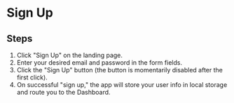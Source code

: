 # Sign Up

## Steps
1. Click "Sign Up" on the landing page.
2. Enter your desired email and password in the form fields.
3. Click the "Sign Up" button (the button is momentarily disabled after the first click).
4. On successful "sign up," the app will store your user info in local storage and route you to the Dashboard.